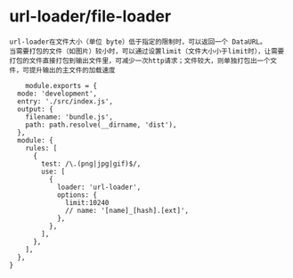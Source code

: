 # url-loader/file-loader
    url-loader在文件大小（单位 byte）低于指定的限制时，可以返回一个 DataURL。
    当需要打包的文件（如图片）较小时，可以通过设置limit（文件大小小于limit时），让需要打包的文件直接打包到输出文件里，可减少一次http请求；文件较大，则单独打包出一个文件，可提升输出的主文件的加载速度
```
    module.exports = {
  mode: 'development',
  entry: './src/index.js',
  output: {
    filename: 'bundle.js',
    path: path.resolve(__dirname, 'dist'),
  },
  module: {
    rules: [
      {
        test: /\.(png|jpg|gif)$/,
        use: [
          {
            loader: 'url-loader',
            options: {
              limit:10240
              // name: '[name]_[hash].[ext]',
            },
          },
        ],
      },
    ],
  },
}
```
